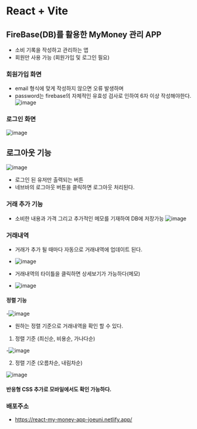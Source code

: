 # React + Vite

## FireBase(DB)를 활용한 MyMoney 관리 APP

- 소비 기록을 작성하고 관리하는 앱
- 회원만 사용 가능 (회원가입 및 로그인 필요)

### 회원가입 화면

- email 형식에 맞게 작성하지 않으면 오류 발생하며
- password는 firebase의 자체적인 유효성 검사로 인하여 6자 이상 작성해야한다.
  ![image](https://github.com/joeuni-ex/React_MyMoney/assets/141595215/39dbab9b-b7be-470d-8740-009debc24cf1)


### 로그인 화면

![image](https://github.com/joeuni-ex/React_MyMoney/assets/141595215/20493363-a095-428c-a2e6-20272e5edac8)



## 로그아웃 기능

![image](https://github.com/joeuni-ex/React_MyMoney/assets/141595215/3c2593b4-2ee7-4263-a88f-da5752d3b341)
- 로그인 된 유저만 출력되는 버튼 
- 네브바의 로그아웃 버튼을 클릭하면 로그아웃 처리된다.

### 거래 추가 기능

- 소비한 내용과 가격 그리고 추가적인 메모를 기재하여 DB에 저장가능
 ![image](https://github.com/joeuni-ex/React_MyMoney/assets/141595215/63977492-8dbe-4778-9198-efb90366286c)


### 거래내역

- 거래가 추가 될 때마다 자동으로 거래내역에 업데이트 된다.
- ![image](https://github.com/joeuni-ex/React_MyMoney/assets/141595215/8662c9ba-3d8b-40bf-9aae-0a53ca9d32e6)

- 거래내역의 타이틀을 클릭하면 상세보기가 가능하다(메모)
- ![image](https://github.com/joeuni-ex/React_MyMoney/assets/141595215/602f6240-0b29-4e89-9e66-b58f29bc03f4)



#### 정렬 기능

-![image](https://github.com/joeuni-ex/React_MyMoney/assets/141595215/7b7275a9-0114-4db5-8088-c192886566ee)

- 원하는 정렬 기준으로 거래내역을 확인 할 수 있다.

1.  정렬 기준 (최신순, 비용순, 가나다순)

-![image](https://github.com/joeuni-ex/React_MyMoney/assets/141595215/988a91ae-c34d-41b6-88e2-97f02ffbeb69)


2.  정렬 기준 (오름차순, 내림차순)

![image](https://github.com/joeuni-ex/React_MyMoney/assets/141595215/e61e2f35-2b61-46ee-be3b-b8eb983f8d88)



#### 반응형 CSS 추가로 모바일에서도 확인 가능하다. 



### 배포주소

- https://react-my-money-app-joeuni.netlify.app/
